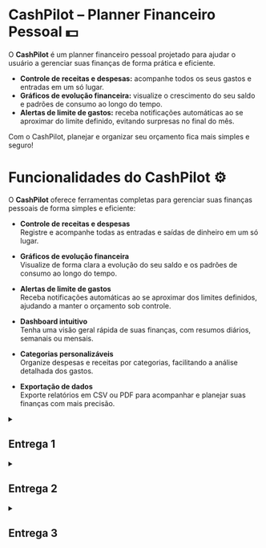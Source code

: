 # CashPilot – Planner Financeiro Pessoal 💵

O **CashPilot** é um planner financeiro pessoal projetado para ajudar o usuário a gerenciar suas finanças de forma prática e eficiente.

- **Controle de receitas e despesas:** acompanhe todos os seus gastos e entradas em um só lugar.
- **Gráficos de evolução financeira:** visualize o crescimento do seu saldo e padrões de consumo ao longo do tempo.
- **Alertas de limite de gastos:** receba notificações automáticas ao se aproximar do limite definido, evitando surpresas no final do mês.

Com o CashPilot, planejar e organizar seu orçamento fica mais simples e seguro!

# Funcionalidades do CashPilot ⚙️

O **CashPilot** oferece ferramentas completas para gerenciar suas finanças pessoais de forma simples e eficiente:

- **Controle de receitas e despesas**  
  Registre e acompanhe todas as entradas e saídas de dinheiro em um só lugar.

- **Gráficos de evolução financeira**  
  Visualize de forma clara a evolução do seu saldo e os padrões de consumo ao longo do tempo.

- **Alertas de limite de gastos**  
  Receba notificações automáticas ao se aproximar dos limites definidos, ajudando a manter o orçamento sob controle.

- **Dashboard intuitivo**  
  Tenha uma visão geral rápida de suas finanças, com resumos diários, semanais ou mensais.

- **Categorias personalizáveis**  
  Organize despesas e receitas por categorias, facilitando a análise detalhada dos gastos.

- **Exportação de dados**  
  Exporte relatórios em CSV ou PDF para acompanhar e planejar suas finanças com mais precisão.

<details>
  <summary><h2><strong>Entrega 1</strong></h2></summary>
  <br>
  
  O objetivo desta primeira entrega é apresentar um vislumbre das fases iniciais do projeto CashPilot. Demonstramos parte de suas funcionalidades e os caminhos de evolução, já que aprimorar a experiência do usuário será fundamental para o desenvolvimento do site. Essa base servirá como ponto de partida para a evolução do nosso trabalho, permitindo ajustes e novas implementações nas próximas etapas.
  <br>
  <br>
  <p align="center">
   <a href="https://projetofdscesar.atlassian.net/jira/software/projects/SCRUM/boards/1">
      <img src="https://img.shields.io/badge/JIRA-0052CC?style=for-the-badge&logo=jira&logoColor=white" />
    </a>
    <a href="https://youtu.be/O7G3wPW-HjM?si=md9pXXGCMA7W5p4t">
      <img src="https://img.shields.io/badge/Screencast-FF0000?style=for-the-badge&logo=youtube&logoColor=white" />
    </a>
    <a href="https://www.figma.com/design/5iTcOj2skLUvP1pFgdR35E/FDS?node-id=0-1&p=f&t=iT2JsHCikoR84sHs-0">
      <img src="https://img.shields.io/badge/FIGMA%20-purple?style=for-the-badge&logo=figma&logoColor=white" />
    </a>
    <a href="https://docs.google.com/document/d/1jlijs0xrzeV-NPM4gUgBaVw4Q3xnFqAh9eT5GulHkhc/edit?usp=sharing">
      <img src="https://img.shields.io/badge/Histórias-blue?style=for-the-badge&logo=google-docs&logoColor=white" />
    </a>
</a>
    
  </p>

### Quadro

![Quadro no Jira mostrando as histórias em prototipação](fotos_do_readme/y.png)
![Quadro no Jira mostrando as histórias adicionais em prototipação](fotos_do_readme/x.png)

### Backlog

![Tela do backlog no Jira com as histórias de usuário organizadas por sprint](fotos_do_readme/image.png)

</details>

<details>
  <summary><h2><strong>Entrega 2</strong></h2></summary>
  <br>
  
  Dando continuidade ao projeto, iniciamos sua execução de forma prática. Nosso foco, durante esta entrega, foi utilizar quatro histórias de usuário previamente definidas pelo grupo:

  - Login e Cadastro do usuário
  - Registrar nova receita
  - Registrar nova despesa
  - Categorias de despesas

  Nesta etapa, tivemos um primeiro entendimento do potencial do projeto ao colocarmos em prática a primeira entrega, o que nos preparou de forma mais sólida para o desenvolvimento das próximas fases.
  <br>
  <br>
  <p align="center">
    
  <a href="https://projetofdscesar.atlassian.net/jira/software/projects/SCRUM/boards/1">
      <img src="https://img.shields.io/badge/JIRA-0052CC?style=for-the-badge&logo=jira&logoColor=white" />
  </a>
    
  <a href="https://youtu.be/fAFpzl_m-mw">
    <img src="https://img.shields.io/badge/Screencast-FF0000?style=for-the-badge&logo=youtube&logoColor=white" />
    
  </a>

  <a href="https://cashpilot-dhawgwfjhvd4fvgu.brazilsouth-01.azurewebsites.net/users/login/">
    <img src="https://img.shields.io/badge/Deployment-FF0000?style=for-the-badge&logo=youtube&logoColor=white" />
    
  </a>

### Quadro

![Quadro](https://github.com/user-attachments/assets/3095d0c7-04fb-4580-a294-1c9828826b9f)

### Deployment:

  O deploy pode ser visto através do link fornecido anteriormente. Para entrar no CashPilot, devem ser fornecidos o nome do usuário e a senha. Caso ainda não os tenha, deve ser feito antes o cadastro. Acessado o CashPilot, a tela inicial mostrará o saldo atual e quatro opções: Nova Receita, Nova Despesa, Gráficos e Movimentações Financeiras. Para adicionar uma nova receita, o usuário deve informar sua descrição, valor e data. Já na aba de adicionar nova despesa, o usuário deve colocar como descrição uma das categorias pré-definidas e, assim como fez com a receita, adicionar seu valor e data. Quanto a parte de gráficos, quatro estão disponíveis: o primeiro que mostra o saldo (positivo ou negativo) por mês, o segundo que mostra o saldo líquido, o terceiro que mostra as entradas e saídas do mês atual e o quarto e último, que mostra as saídas por categoria. Por fim, na parte de movimentações financeiras, está disponível um extrato contendo as entradas e saídas e suas descrições, valores e datas.

### Relato da programação em par:

**Dupla:** 
- Bernardo Leão
- André Borges

A programação em dupla foi feita da seguinte maneira, Bernardo começava a fazer o código enquando André tentava perceber algum possível erro. André também ficava comentando possíveis melhorias e relatava pontos com uma ótica diferente acerca do código.

**Membros:** 
- Luiz Eduardo
- Bernardo Leão
- André Borges
- Vinicius Gomes
- Júlio

Trabalhando em cojunto desenvolvemos a parte do backend para as páginas de login e logout, de forma que Bernardo e Luiz Eduardo escreveram o código enquanto os outros assumiram a função de corretores do código e propuseram comentários de melhorias.

**Membros:**
- Rodrigo Paiva
- Felipe Braz
- Pedro Canel

Pedro ficou responsável pela criação da base do html, além de ajudar Rodrigo na criação das páginas html e css do Cash Pilot. Enquanto isso, Felipe revisou todas as páginas e incrementou elas, melhorando ainda mais o design e funcionalidade de cada uma. 

  </p>

</details>

<details>
  <summary><h2><strong>Entrega 3</strong></h2></summary>
  <br>

   Nesta terceira etapa da entrega, demos continuidade a execução prática do projeto, sendo implementadas as seguintes histórias:
   
   - visualizar gráficos de evolução financeira
   - visualizar extrato financeiro
   - exportar dados em CSV ou PDF.

  <br>
  <br>
  <p align="center">
    
  <a href="https://projetofdscesar.atlassian.net/jira/software/projects/SCRUM/boards/1">
      <img src="https://img.shields.io/badge/JIRA-0052CC?style=for-the-badge&logo=jira&logoColor=white" />
  </a>
    
  <a href="https://youtu.be/fAFpzl_m-mw">
    <img src="https://img.shields.io/badge/Screencast-FF0000?style=for-the-badge&logo=youtube&logoColor=white" />
    
  </a>

  <a href="http://54.84.106.39">
    <img src="https://img.shields.io/badge/Deployment-FF0000?style=for-the-badge&logo=youtube&logoColor=white" />
    
  </a>

### Quadro

![Print do quadro do Jira da entrega 3](fotos_do_readme/QuadroEntrega3.png)

### Deployment:

  Nesta terceira etapa, o deploy do CashPilot foi atualizado com novas funcionalidades que aprimoram a experiência do usuário e ampliam as formas de visualização e análise financeira. Agora, é possível visualizar gráficos de evolução financeira, permitindo acompanhar o desempenho ao longo do tempo de maneira clara e intuitiva. Além disso, foi implementada a visualização de extrato financeiro, reunindo as principais informações de receitas e despesas em um só lugar, de forma organizada e acessível. Por fim, foi adicionada a opção de exportar dados em formato CSV ou PDF, possibilitando ao usuário salvar e compartilhar suas movimentações financeiras fora da aplicação.

### Relato da programação em par:

**Dupla:** 
- Bernardo Leão
- André Borges

Semelhante a estratégia de trabalho em equipe da entrega 2, a programação em dupla foi feita de tal maneira que Bernardo fez o código enquando André fazia possíveis correções no código.

**Membros:** 
- Luiz Eduardo
- Bernardo Leão
- André Borges

Bernardo e Luiz Eduardo escreveram o código enquanto André fazia correções e dava ideias de melhorias.

**Membros:** 
- Felipe Braz
- Pedro Canel

Pedro ficou responsável pela criação da base do html. Enquanto isso, Felipe revisou todas as páginas e incrementou elas, melhorando ainda mais o design e funcionalidade de cada uma.

**Membros:**
- Júlio Gusmão
- Vinicius Gomes
- Rodrigo Paiva

Ficaram responsáveis pela atualização tanto do Jira, quanto do Readme.

  </p>

</details>

